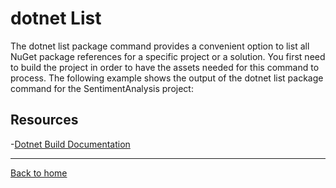 # dotnet List

The dotnet list package command provides a convenient option to list all NuGet package references for a specific project or a solution. You first need to build the project in order to have the assets needed for this command to process. The following example shows the output of the dotnet list package command for the SentimentAnalysis project:

## Resources

-[Dotnet Build Documentation](https://docs.microsoft.com/en-us/dotnet/core/tools/dotnet-list-package)

---

[Back to home](../README.md)